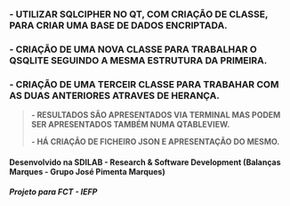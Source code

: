 ### - UTILIZAR SQLCIPHER NO QT, COM CRIAÇÃO DE CLASSE, PARA CRIAR UMA BASE DE DADOS ENCRIPTADA.
### - CRIAÇÃO DE UMA NOVA CLASSE PARA TRABALHAR O QSQLITE SEGUINDO A MESMA ESTRUTURA DA PRIMEIRA.
### - CRIAÇÃO DE UMA TERCEIR CLASSE PARA TRABAHAR COM AS DUAS ANTERIORES ATRAVES DE HERANÇA.

> **- RESULTADOS SÃO APRESENTADOS VIA TERMINAL MAS PODEM SER APRESENTADOS TAMBÉM NUMA QTABLEVIEW.**
> 
> **- HÁ CRIAÇÃO DE FICHEIRO JSON E APRESENTAÇÃO DO MESMO.**

#### Desenvolvido na SDILAB - Research & Software Development (Balanças Marques - Grupo José Pimenta Marques)
##### Projeto para FCT - IEFP
